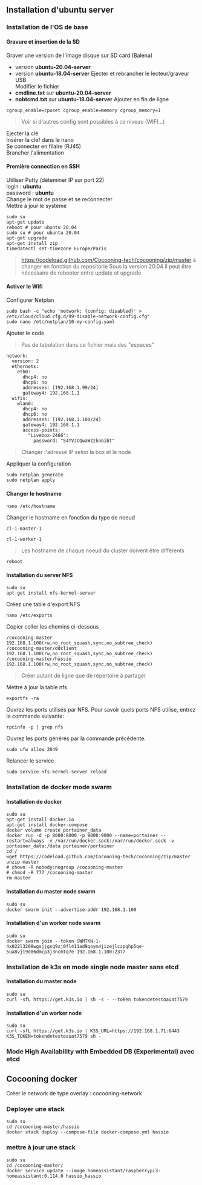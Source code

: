## Installation d'ubuntu server
### Installation de l'OS de base
#### Gravure et insertion de la SD
Graver une version de l'image disque sur SD card (Balena)
* version __ubuntu-20.04-server__
* version __ubuntu-18.04-server__
Ejecter et rebrancher le lecteur/graveur USB  
Modifier le fichier
* __cmdline.txt__ sur __ubuntu-20.04-server__
* __nobtcmd.txt__ sur __ubuntu-18.04-server__
Ajouter en fin de ligne
<pre><code>cgroup_enable=cpuset cgroup_enable=memory cgroup_memory=1
</code></pre>

>Voir si d'autres config sont possibles à ce niveau (WIFI...)  

Ejecter la clé  
Insérer la clef dans le nano  
Se connecter en filaire (RJ45)  
Brancher l'alimentation

#### Première connection en SSH
Utiliser Putty (déteminer IP sur port 22)  
login : __ubuntu__  
password : __ubuntu__  
Change le mot de passe et se reconnecter  
Mettre à jour le système
<pre><code>sudo su
apt-get update
reboot # pour ubuntu 20.04
sudo su # pour ubuntu 20.04  
apt-get upgrade
apt-get install zip
timedatectl set-timezone Europe/Paris
</code></pre>

> https://codeload.github.com/Cocooning-tech/cocooning/zip/master à changer en fonction du repositorie
> Sous la version 20.04 il peut être nécessaire de rebooter entre update et upgrade  

#### Activer le Wifi
Configurer Netplan  
<pre><code>sudo bash -c "echo 'network: {config: disabled}' > /etc/cloud/cloud.cfg.d/99-disable-network-config.cfg"
sudo nano /etc/netplan/10-my-config.yaml
</code></pre>
Ajouter le code  

>Pas de tabulation dans ce fichier mais des "espaces"

<pre><code>network:
  version: 2
  ethernets:
    eth0:
      dhcp4: no
      dhcp6: no
      addresses: [192.168.1.99/24]
      gateway4: 192.168.1.1
  wifis:
    wlan0:
      dhcp4: no
      dhcp6: no
      addresses: [192.168.1.100/24]
      gateway4: 192.168.1.1
      access-points:
        "Livebox-2466":
          password: "S4TVJCQwaWZzknGibt"
</code></pre>  

> Changer l'adresse IP selon la box et le node

Appliquer la configuration  
<pre><code>sudo netplan generate
sudo netplan apply
</code></pre>

#### Changer le hostname
<pre><code>nano /etc/hostname
</code></pre>
Changer le hostname en fonction du type de noeud
<pre><code>cl-1-master-1
</code></pre>
<pre><code>cl-1-worker-1
</code></pre>  

>Les hostname de chaque noeud du cluster doivent être différents

<pre><code>reboot
</code></pre>

#### Installation du server NFS
<pre><code>sudo su
apt-get install nfs-kernel-server
</code></pre>
Créez une table d'export NFS
<pre><code>nano /etc/exports
</code></pre>
Copier coller les chemins ci-dessous
<pre><code>/cocooning-master 192.168.1.100(rw,no_root_squash,sync,no_subtree_check)
/cocooning-master/ddclient 192.168.1.100(rw,no_root_squash,sync,no_subtree_check)
/cocooning-master/hassio 192.168.1.100(rw,no_root_squash,sync,no_subtree_check)
</code></pre>  

> Créer autant de ligne que de répertoire à partager  

Mettre à jour la table nfs
<pre><code>exportfs -ra
</code></pre>
Ouvrez les ports utilisés par NFS.
Pour savoir quels ports NFS utilise, entrez la commande suivante:
<pre><code>rpcinfo -p | grep nfs
</code></pre>
Ouvrez les ports générés par la commande précédente.
<pre><code>sudo ufw allow 2049
</code></pre>
Relancer le service
<pre><code>sudo service nfs-kernel-server reload
</code></pre>

### Installation de docker mode swarm
#### Installation de docker
<pre><code>sudo su
apt-get install docker.io
apt-get install docker-compose
docker volume create portainer_data
docker run -d -p 8000:8000 -p 9000:9000 --name=portainer --restart=always -v /var/run/docker.sock:/var/run/docker.sock -v portainer_data:/data portainer/portainer
cd /
wget https://codeload.github.com/Cocooning-tech/cocooning/zip/master
unzip master
# chown -R nobody:nogroup /cocooning-master
# chmod -R 777 /cocooning-master
rm master
</code></pre>
#### Installation du master node swarm
<pre><code>sudo su
docker swarm init --advertise-addr 192.168.1.100
</code></pre>
#### Installation d'un worker node swarm
<pre><code>sudo su
docker swarm join --token SWMTKN-1-4x022l3208wgsjjgsg9zj0fl411ad9qoym4jizejlczpghp5qe-5ua8vji9d86dmcp3j3ncmtq7e 192.168.1.100:2377
</code></pre>

### Installation de k3s en mode single node master sans etcd
#### Installation du master node
<pre><code>sudo su
curl -sfL https://get.k3s.io | sh -s - --token tokendetestoauat7579
</code></pre>
#### Installation d'un worker node
<pre><code>sudo su
curl -sfL https://get.k3s.io | K3S_URL=https://192.168.1.71:6443 K3S_TOKEN=tokendetestoauat7579 sh -
</code></pre>
### Mode High Availability with Embedded DB (Experimental) avec etcd

## Cocooning docker
Créer le network de type overlay : cocooning-network
### Deployer une stack
<pre><code>sudo su
cd /cocooning-master/hassio
docker stack deploy --compose-file docker-compose.yml hassio
</code></pre>

### mettre à jour une stack
<pre><code>sudo su
cd /cocooning-master/
docker service update --image homeassistant/raspberrypi3-homeassistant:0.114.0 hassio_hassio
</code></pre>

